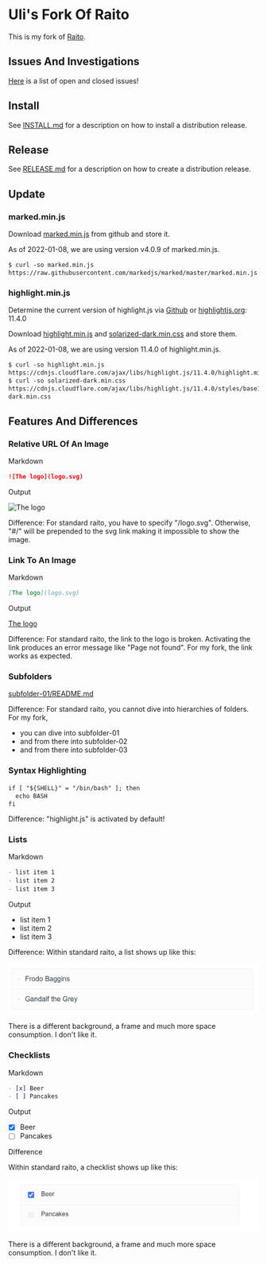 Uli's Fork Of Raito
===================

This is my fork of [Raito](https://github.com/arnaudsm/raito).

## Issues And Investigations

[Here](issues/) is a list of open and closed issues!

## Install

See [INSTALL.md](INSTALL.md) for a description
on how to install a distribution release.

## Release

See [RELEASE.md](RELEASE.md) for a description
on how to create a distribution release.

## Update

### marked.min.js

Download [marked.min.js](https://raw.githubusercontent.com/markedjs/marked/master/marked.min.js) from github
and store it.

As of 2022-01-08, we are using version v4.0.9 of marked.min.js.

```shell
$ curl -so marked.min.js https://raw.githubusercontent.com/markedjs/marked/master/marked.min.js
```

### highlight.min.js

Determine the current version of highlight.js via [Github](https://github.com/highlightjs/highlight.js/releases)
or [highlightjs.org](https://highlightjs.org/): 11.4.0

Download [highlight.min.js](https://cdnjs.cloudflare.com/ajax/libs/highlight.js/11.4.0/highlight.min.js)
and [solarized-dark.min.css](https://cdnjs.cloudflare.com/ajax/libs/highlight.js/11.4.0/styles/base16/solarized-dark.min.css)
and store them.

As of 2022-01-08, we are using version 11.4.0 of highlight.min.js.

```shell
$ curl -so highlight.min.js https://cdnjs.cloudflare.com/ajax/libs/highlight.js/11.4.0/highlight.min.js
$ curl -so solarized-dark.min.css https://cdnjs.cloudflare.com/ajax/libs/highlight.js/11.4.0/styles/base16/solarized-dark.min.css
```

## Features And Differences

### Relative URL Of An Image

Markdown

```md
![The logo](logo.svg)
```

Output

![The logo](logo.svg)

Difference: For standard raito, you have to specify "/logo.svg". Otherwise,
"#/" will be prepended to the svg link making it impossible to show the image.

### Link To An Image

Markdown

```md
[The logo](logo.svg)
````

Output

[The logo](logo.svg)

Difference: For standard raito, the link to the logo is broken. Activating the link
produces an error message like "Page not found". For my fork, the link works as expected.

### Subfolders

[subfolder-01/README.md](subfolder-01/README.md)

Difference: For standard raito, you cannot dive into hierarchies of folders.
For my fork,

- you can dive into subfolder-01
- and from there into subfolder-02
- and from there into subfolder-03

### Syntax Highlighting

```shell
if [ "${SHELL}" = "/bin/bash" ]; then
  echo BASH
fi  
```

Difference: "highlight.js" is activated by default!

### Lists

Markdown

```markdown
- list item 1
- list item 2
- list item 3
```

Output

- list item 1
- list item 2
- list item 3

Difference: Within standard raito, a list shows
up like this:

![raito list](raito-list.png)

There is a different background, a frame and much more space consumption.
I don't like it.

### Checklists

Markdown

```markdown
- [x] Beer
- [ ] Pancakes
```

Output

- [x] Beer
- [ ] Pancakes

Difference

Within standard raito, a checklist shows
up like this:

![raito checklist](raito-checklist.png)

There is a different background, a frame and much more space consumption.
I don't like it.
